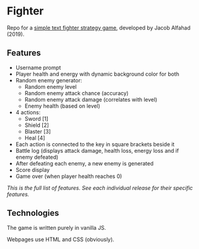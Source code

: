 # Fighter
Repo for a [simple text fighter strategy game](https://hircinus.github.io/fighter/), developed by Jacob Alfahad (2019).

## Features

 - Username prompt
 - Player health and energy with dynamic background color for both
 - Random enemy generator:
   - Random enemy level
   - Random enemy attack chance (accuracy)
   - Random enemy attack damage (correlates with level)
   - Enemy health (based on level)
 - 4 actions:
   - Sword [1]
   - Shield [2]
   - Blaster [3]
   - Heal [4]
 - Each action is connected to the key in square brackets beside it
 - Battle log (displays attack damage, health loss, energy loss and if enemy defeated)
 - After defeating each enemy, a new enemy is generated
 - Score display
 - Game over (when player health reaches 0)

*This is the full list of features. See each individual release for their specific features.*

## Technologies

The game is written purely in vanilla JS.

Webpages use HTML and CSS (obviously).
